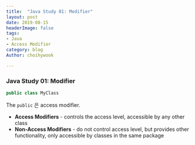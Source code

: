 ```yaml
---
title: 	"Java Study 01: Modifier"
layout: post
date: 2019-08-15
headerImage: false
tags: 
- Java
- Access Modifier
category: blog
Author: choihywook

---
```




### Java Study 01: Modifier



```java
public class MyClass
```



The `public`  은 access modifier.



- **Access Modifiers** - controls the access level, accessible by any other class
- **Non-Access Modifiers** - do not control access level, but provides other functionality, only accessible by classes in the same package



